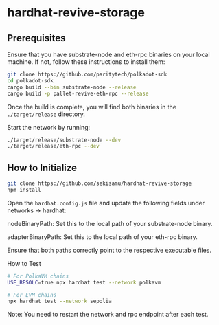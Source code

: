 # hardhat-revive-storage
## Prerequisites
Ensure that you have substrate-node and eth-rpc binaries on your local machine. If not, follow these instructions to install them:

```bash
git clone https://github.com/paritytech/polkadot-sdk
cd polkadot-sdk
cargo build --bin substrate-node --release
cargo build -p pallet-revive-eth-rpc --release
```
Once the build is complete, you will find both binaries in the `./target/release` directory.

Start the network by running:

```bash
./target/release/substrate-node --dev
./target/release/eth-rpc --dev
```

## How to Initialize
```bash
git clone https://github.com/sekisamu/hardhat-revive-storage
npm install
```
Open the `hardhat.config.js` file and update the following fields under networks -> hardhat:

nodeBinaryPath: Set this to the local path of your substrate-node binary.

adapterBinaryPath: Set this to the local path of your eth-rpc binary.

Ensure that both paths correctly point to the respective executable files.

How to Test
```bash
# For PolkaVM chains
USE_RESOLC=true npx hardhat test --network polkavm

# For EVM chains
npx hardhat test --network sepolia
```
Note: You need to restart the network and rpc endpoint after each test.
